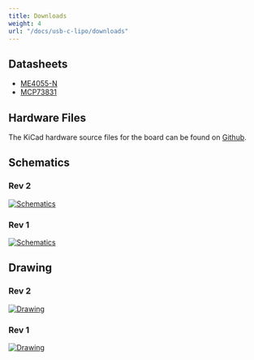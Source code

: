 ```yaml
---
title: Downloads
weight: 4
url: "/docs/usb-c-lipo/downloads"
---
```


## Datasheets
- [ME4055-N](https://datasheet.lcsc.com/lcsc/2207251602_MICRONE-Nanjing-Micro-One-Elec-ME4055AM6G-N_C82121.pdf)
- [MCP73831](https://ww1.microchip.com/downloads/en/DeviceDoc/MCP73831-Family-Data-Sheet-DS20001984H.pdf)

## Hardware Files
The KiCad hardware source files for the board can be found on [Github](https://github.com/solderparty/type-c_plug_lipo).

## Schematics

### Rev 2

<div class="text-center">

[![Schematics](/docs/usb-c-lipo/schematics_lipo2.png)](/docs/usb-c-lipo/schematics_lipo2.png)

</div>

### Rev 1

<div class="text-center">

[![Schematics](/docs/usb-c-lipo/schematics_lipo.png)](/docs/usb-c-lipo/schematics_lipo.png)

</div>

## Drawing

### Rev 2

<div class="text-center">

[![Drawing](/docs/usb-c-lipo/drawing_lipo2.png)](/docs/usb-c-lipo/drawing_lipo2.png)

</div>

### Rev 1

<div class="text-center">

[![Drawing](/docs/usb-c-lipo/drawing_lipo.png)](/docs/usb-c-lipo/drawing_lipo.png)

</div>
